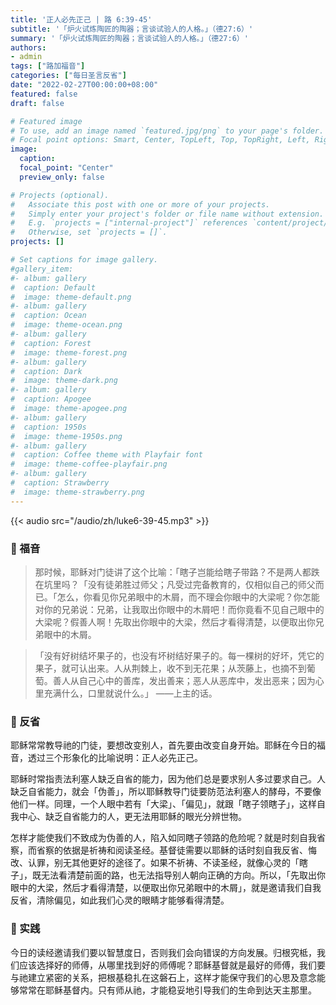 ```yaml
---
title: '正人必先正己 | 路 6:39-45'
subtitle: '「炉火试炼陶匠的陶器；言谈试验人的人格。」（德27:6）'
summary: '「炉火试炼陶匠的陶器；言谈试验人的人格。」（德27:6）'
authors:
- admin
tags: ["路加福音"]
categories: ["每日圣言反省"]
date: "2022-02-27T00:00:00+08:00"
featured: false
draft: false

# Featured image
# To use, add an image named `featured.jpg/png` to your page's folder.
# Focal point options: Smart, Center, TopLeft, Top, TopRight, Left, Right, BottomLeft, Bottom, BottomRight
image:
  caption:
  focal_point: "Center"
  preview_only: false

# Projects (optional).
#   Associate this post with one or more of your projects.
#   Simply enter your project's folder or file name without extension.
#   E.g. `projects = ["internal-project"]` references `content/project/deep-learning/index.md`.
#   Otherwise, set `projects = []`.
projects: []

# Set captions for image gallery.
#gallery_item:
#- album: gallery
#  caption: Default
#  image: theme-default.png
#- album: gallery
#  caption: Ocean
#  image: theme-ocean.png
#- album: gallery
#  caption: Forest
#  image: theme-forest.png
#- album: gallery
#  caption: Dark
#  image: theme-dark.png
#- album: gallery
#  caption: Apogee
#  image: theme-apogee.png
#- album: gallery
#  caption: 1950s
#  image: theme-1950s.png
#- album: gallery
#  caption: Coffee theme with Playfair font
#  image: theme-coffee-playfair.png
#- album: gallery
#  caption: Strawberry
#  image: theme-strawberry.png
---
```


{{< audio src="/audio/zh/luke6-39-45.mp3" >}}

### :love_letter: 福音
> 那时候，耶稣对门徒讲了这个比喻：「瞎子岂能给瞎子带路？不是两人都跌在坑里吗？「没有徒弟胜过师父；凡受过完备教育的，仅相似自己的师父而已。「怎么，你看见你兄弟眼中的木屑，而不理会你眼中的大梁呢？你怎能对你的兄弟说：兄弟，让我取出你眼中的木屑吧！而你竟看不见自己眼中的大梁呢？假善人啊！先取出你眼中的大梁，然后才看得清楚，以便取出你兄弟眼中的木屑。

> 「没有好树结坏果子的，也没有坏树结好果子的。每一棵树的好坏，凭它的果子，就可认出来。人从荆棘上，收不到无花果；从茨藤上，也摘不到葡萄。善人从自己心中的善库，发出善来；恶人从恶库中，发出恶来；因为心里充满什么，口里就说什么。」 ——上主的话。

### :speech_balloon: 反省
耶稣常常教导祂的门徒，要想改变别人，首先要由改变自身开始。耶稣在今日的福音，透过三个形象化的比喻说明：正人必先正己。

耶稣时常指责法利塞人缺乏自省的能力，因为他们总是要求别人多过要求自己。人缺乏自省能力，就会「伪善」，所以耶稣教导门徒要防范法利塞人的酵母，不要像他们一样。同理，一个人眼中若有「大梁」、「偏见」，就跟「瞎子领瞎子」，这样自我中心、缺乏自省能力的人，更无法用耶稣的眼光分辨世物。

怎样才能使我们不致成为伪善的人，陷入如同瞎子领路的危险呢？就是时刻自我省察，而省察的依据是祈祷和阅读圣经。基督徒需要以耶稣的话时刻自我反省、悔改、认罪，别无其他更好的途径了。如果不祈祷、不读圣经，就像心灵的「瞎子」，既无法看清楚前面的路，也无法指导别人朝向正确的方向。所以，「先取出你眼中的大梁，然后才看得清楚，以便取出你兄弟眼中的木屑」，就是邀请我们自我反省，清除偏见，如此我们心灵的眼睛才能够看得清楚。

### :runner: 实践
今日的读经邀请我们要以智慧度日，否则我们会向错误的方向发展。归根究柢，我们应该选择好的师傅，从哪里找到好的师傅呢？耶稣基督就是最好的师傅，我们要与祂建立紧密的关系，把根基稳扎在这磐石上，这样才能保守我们的心思及意念能够常常在耶稣基督内。只有师从祂，才能稳妥地引导我们的生命到达天主那里。
